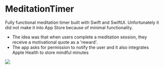 # MeditationTimer

Fully functional meditation timer built with Swift and SwiftUI. Unfortunately it did not make it into App Store because of minimal functionality.

- The idea was that when users complete a meditation session, they receive a motivational quote as a 'reward'.
- The app asks for permission to notify the user and it also integrates Apple Health to store mindful minutes

![](https://i.imgur.com/us28OnF.png)
